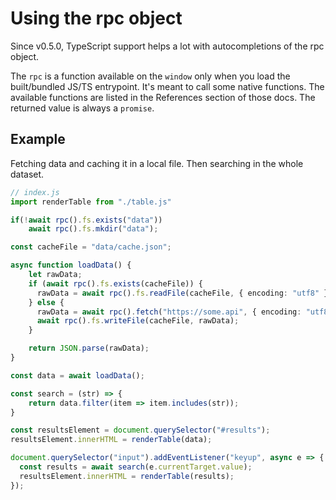 # Using the rpc object

Since v0.5.0, TypeScript support helps a lot with autocompletions of the rpc object.

The `rpc` is a function available on the `window` only when you load the built/bundled JS/TS entrypoint. It's meant to call some native functions. The available functions are listed in the References section of those docs. The returned value is always a `promise`.

## Example

Fetching data and caching it in a local file. Then searching in the whole dataset.

```typescript
// index.js
import renderTable from "./table.js"

if(!await rpc().fs.exists("data"))
    await rpc().fs.mkdir("data");

const cacheFile = "data/cache.json";

async function loadData() {
    let rawData;
    if (await rpc().fs.exists(cacheFile)) {
      rawData = await rpc().fs.readFile(cacheFile, { encoding: "utf8" });
    } else {
      rawData = await rpc().fetch("https://some.api", { encoding: "utf8" });
      await rpc().fs.writeFile(cacheFile, rawData);
    }

    return JSON.parse(rawData);
}

const data = await loadData();

const search = (str) => {
    return data.filter(item => item.includes(str));
}

const resultsElement = document.querySelector("#results");
resultsElement.innerHTML = renderTable(data);

document.querySelector("input").addEventListener("keyup", async e => {
  const results = await search(e.currentTarget.value);
  resultsElement.innerHTML = renderTable(results);
});
```
